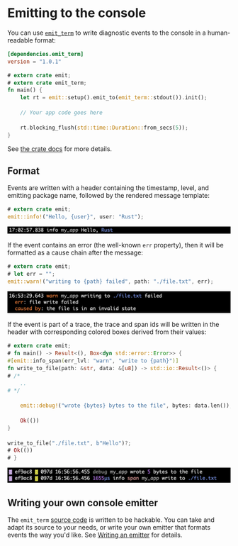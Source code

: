 # Emitting to the console

You can use [`emit_term`](https://docs.rs/emit_term/1.0.1/emit_term/index.html) to write diagnostic events to the console in a human-readable format:

```toml
[dependencies.emit_term]
version = "1.0.1"
```

```rust
# extern crate emit;
# extern crate emit_term;
fn main() {
    let rt = emit::setup().emit_to(emit_term::stdout()).init();

    // Your app code goes here

    rt.blocking_flush(std::time::Duration::from_secs(5));
}
```

See [the crate docs](https://docs.rs/emit_term/1.0.1/emit_term/index.html) for more details.

## Format

Events are written with a header containing the timestamp, level, and emitting package name, followed by the rendered message template:

```rust
# extern crate emit;
emit::info!("Hello, {user}", user: "Rust");
```

![`emit_term` output for the above program](../asset/term-log.png)

If the event contains an error (the well-known `err` property), then it will be formatted as a cause chain after the message:

```rust
# extern crate emit;
# let err = "";
emit::warn!("writing to {path} failed", path: "./file.txt", err);
```

![`emit_term` output for the above program](../asset/term-err.png)

If the event is part of a trace, the trace and span ids will be written in the header with corresponding colored boxes derived from their values:

```rust
# extern crate emit;
# fn main() -> Result<(), Box<dyn std::error::Error>> {
#[emit::info_span(err_lvl: "warn", "write to {path}")]
fn write_to_file(path: &str, data: &[u8]) -> std::io::Result<()> {
# /*
    ..
# */

    emit::debug!("wrote {bytes} bytes to the file", bytes: data.len());

    Ok(())
}

write_to_file("./file.txt", b"Hello")?;
# Ok(())
# }
```

![`emit_term` output for the above program](../asset/term-span.png)

## Writing your own console emitter

The `emit_term` [source code](https://github.com/emit-rs/emit/blob/main/emitter/term/src/lib.rs) is written to be hackable. You can take and adapt its source to your needs, or write your own emitter that formats events the way you'd like. See [Writing an emitter](../for-developers/writing-an-emitter.md) for details.
